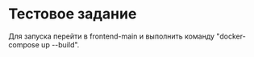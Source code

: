 # Тестовое задание
Для запуска перейти в frontend-main и выполнить команду "docker-compose up --build".
